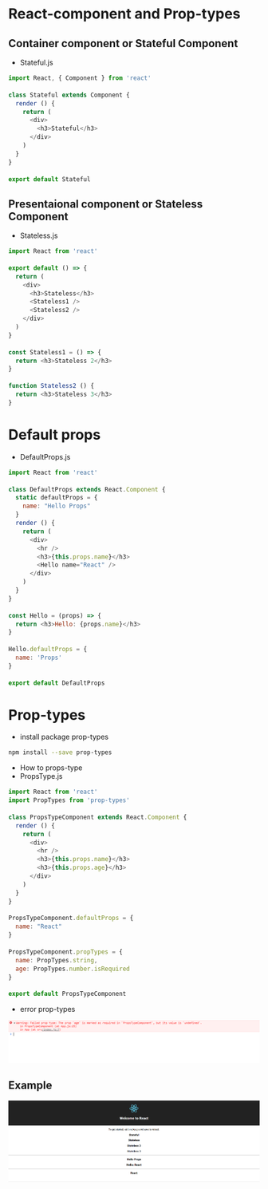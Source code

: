 # React-component and Prop-types

## Container component or Stateful Component
* Stateful.js
```javascript
import React, { Component } from 'react'

class Stateful extends Component {
  render () {
    return (
      <div>
        <h3>Stateful</h3>
      </div>
    )
  }
}

export default Stateful
```


## Presentaional component or Stateless Component
* Stateless.js
```javascript
import React from 'react'

export default () => {
  return (
    <div>
      <h3>Stateless</h3>
      <Stateless1 />
      <Stateless2 />
    </div>
  )
}

const Stateless1 = () => {
  return <h3>Stateless 2</h3>
}

function Stateless2 () {
  return <h3>Stateless 3</h3>
}
```
# Default props
* DefaultProps.js
```javascript
import React from 'react'

class DefaultProps extends React.Component {
  static defaultProps = {
    name: "Hello Props"
  }
  render () {
    return (
      <div>
        <hr />
        <h3>{this.props.name}</h3>
        <Hello name="React" />
      </div>
    )
  }
}

const Hello = (props) => {
  return <h3>Hello: {props.name}</h3>
}

Hello.defaultProps = {
  name: 'Props'
}

export default DefaultProps
```

# Prop-types
* install package prop-types
```bash
npm install --save prop-types
```
* How to props-type
* PropsType.js
```js
import React from 'react'
import PropTypes from 'prop-types'

class PropsTypeComponent extends React.Component {
  render () {
    return (
      <div>
        <hr />
        <h3>{this.props.name}</h3>
        <h3>{this.props.age}</h3>
      </div>
    )
  }
}

PropsTypeComponent.defaultProps = {
  name: "React"
}

PropsTypeComponent.propTypes = {
  name: PropTypes.string,
  age: PropTypes.number.isRequired
}

export default PropsTypeComponent
```

* error prop-types

![error](https://raw.githubusercontent.com/bukton123/react-workshop-101/master/02-react-component-and-prop-types/error.PNG "")


## Example
![component](https://raw.githubusercontent.com/bukton123/react-workshop-101/master/02-react-component-and-prop-types/component.PNG "")